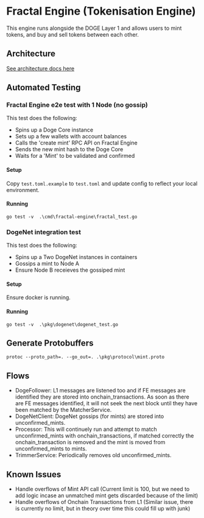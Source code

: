 # Fractal Engine (Tokenisation Engine)
This engine runs alongside the DOGE Layer 1 and allows users to mint tokens, and buy and sell tokens between each other.

## Architecture
[See architecture docs here](ARCHITECTURE.md)

## Automated Testing

### Fractal Engine e2e test with 1 Node (no gossip)
This test does the following: 
- Spins up a Doge Core instance
- Sets up a few wallets with account balances
- Calls the 'create mint' RPC API on Fractal Engine
- Sends the new mint hash to the Doge Core
- Waits for a 'Mint' to be validated and confirmed

#### Setup
Copy `test.toml.example` to `test.toml` and update config to reflect your local environment.

#### Running
`go test -v  .\cmd\fractal-engine\fractal_test.go`


### DogeNet integration test
This test does the following: 
- Spins up a Two DogeNet instances in containers
- Gossips a mint to Node A
- Ensure Node B receieves the gossiped mint

#### Setup
Ensure docker is running.

#### Running
`go test -v  .\pkg\dogenet\dogenet_test.go`

## Generate Protobuffers

`protoc --proto_path=. --go_out=. .\pkg\protocol\mint.proto`

## Flows

- DogeFollower: L1 messages are listened too and if FE messages are identified they are stored into onchain_transactions. As soon as there are FE messages identified, it will not seek the next block until they have been matched by the MatcherService.
- DogeNetClient: DogeNet gossips (for mints) are stored into unconfirmed_mints.
- Processor: This will continuely run and attempt to match unconfirmed_mints with onchain_transactions, if matched correctly the onchain_transaction is removed and the mint is moved from unconfirmed_mints to mints.
- TrimmerService: Periodically removes old unconfirmed_mints.


## Known Issues

- Handle overflows of Mint API call (Current limit is 100, but we need to add logic incase an unmatched mint gets discarded because of the limit)
- Handle overflows of Onchain Transactions from L1 (Similar issue, there is currently no limit, but in theory over time this could fill up with junk)